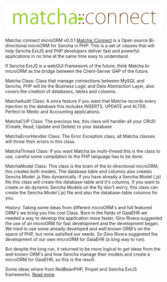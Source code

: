 ![Alt text](/press/matcha-connect.png)
=====================

Matcha::connect microORM v0.0.1
[Matcha::Connect](http://www.matchaconnect.com/) is a Open source Bi-directional microORM for Sencha in PHP:
This is a set of classes that will help Sencha ExtJS and PHP developers deliver fast and powerful
applications in no time at the same time easy to understand.

If Sencha ExtJS is a webGUI Framework of the future, think Matcha bi-microORM as the bridge between the
Client-Server GAP of the future.

Matcha Class:
Class that manage connections between MySQL and Sencha, PHP will be the Business Logic and Data Abstraction
Layer, also covers the creation of databases, tables and columns.

MatchaAudit Class:
A extra feature if you want that Matcha records every injection to the database
this includes INSERTS, UPDATE and ALTER. Perfect to Medic and Accounting applications.

MatchaCUP Class:
The precious tea, this class will handler all your CRUD (Create, Read, Update and Delete) to your database

MatchaErrorHandler Class:
The Error Exception class, all Matcha classes will throw their errors in this class.

MatchaThread Class:
If you want Matcha be multi-thread this is the class to use, careful some compilation to the PHP language has to be
done.

MatchaModel Class:
This class is the brain of the bi-directional microORM, this creates both models. The database table and columns
also creates Sencha Model .js files dynamically. If you have already a Sencha Model (.js) file this class will
create the database-table and it's columns, if you want to create or do dynamic Sencha Models on the fly don't
worry, this class can create the Sencha Model (.js) file and also the database-table columns for you.

History:
Taking some ideas from different microORM's and full featured ORM's we bring you this cool Class.
Born in the fields of GaiaEHR we needed a way to develop the application more faster, 
Gino Rivera suggested the use of an microORM for fast development and the development began. 
We tried to use some already developed and well known ORM's on the space of PHP, but none satisfied 
our needs. So Gino Rivera suggested the development of our own microORM for GaiaEHR (a long way to run).

But despite the long run, it returned to be more logical to get ideas from the well known ORM's 
and how Sencha manage their models and create a microORM for GaiaEHR, so this is the result.

Some ideas where from RedBeanPHP, Propel and Sencha ExtJS frameworks.
[Read more](http://www.matchaconnect.com/).
